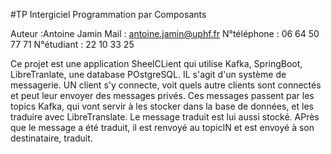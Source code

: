 #TP Intergiciel Programmation par Composants

Auteur :Antoine Jamin Mail : antoine.jamin@uphf.fr N°téléphone : 06 64 50 77 71 N°étudiant : 22 10 33 25

Ce projet est une application SheelCLient qui utilise Kafka, SpringBoot, LibreTranlate, une database POstgreSQL. IL s'agit d'un système de messagerie. UN client s'y connecte, voit quels autre clients sont connectés et peut leur envoyer des messages privés. Ces messages passent par les topics Kafka, qui vont servir à les stocker dans la base de données, et les traduire avec LibreTranslate. Le message traduit est lui aussi stocké. APrès que le message a été traduit, il est renvoyé au topicIN et est envoyé à son destinataire, traduit.
